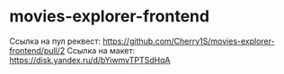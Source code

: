 # movies-explorer-frontend

Ссылка на пул реквест: https://github.com/Cherry1S/movies-explorer-frontend/pull/2
Ссылка на макет: https://disk.yandex.ru/d/bYiwmvTPTSdHqA
